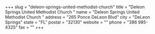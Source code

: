 +++
slug = "deleon-springs-united-methodist-church"
title = "Deleon Springs United Methodist Church "
name = "Deleon Springs United Methodist Church "
address = "265 Ponce DeLeon Blvd"
city = "DeLeon Springs"
state = "FL"
postal = "32130"
website = ""
phone = "386 985-4325"
fax = ""
+++
